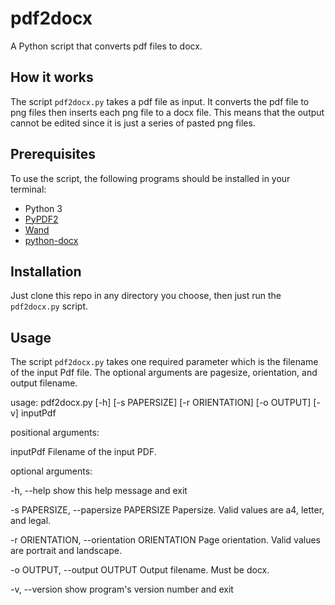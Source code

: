 # pdf2docx
A Python script that converts pdf files to docx. 

## How it works
The script ```pdf2docx.py``` takes a pdf file as input. It converts the pdf file to png files then inserts each png file to a docx file. This means that the output cannot be edited since it is just a series of pasted png files. 

## Prerequisites 
To use the script, the following programs should be installed in your terminal: 
- Python 3
- [PyPDF2](https://pypi.org/project/PyPDF2/) 
- [Wand](http://docs.wand-py.org/en/0.6.1/) 
- [python-docx](https://github.com/python-openxml/python-docx) 

## Installation 
Just clone this repo in any directory you choose, then just run the ```pdf2docx.py``` script. 

## Usage
The script ```pdf2docx.py``` takes one required parameter which is the filename of the input Pdf file. The optional arguments are pagesize, orientation, and output filename. 

usage: pdf2docx.py [-h] [-s PAPERSIZE]
                   [-r ORIENTATION] [-o OUTPUT]
                   [-v]
                   inputPdf

positional arguments:
 
 inputPdf              Filename of the input
                        PDF.

optional arguments:
 
 -h, --help            show this help message
                        and exit
 
 -s PAPERSIZE, --papersize PAPERSIZE
                        Papersize. Valid values
                        are a4, letter, and
                        legal.

  -r ORIENTATION, --orientation ORIENTATION
                        Page orientation. Valid
                        values are portrait and
                        landscape.

  -o OUTPUT, --output OUTPUT
                        Output filename. Must be
                        docx.

  -v, --version         show program's version
                        number and exit


